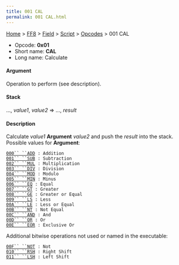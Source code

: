 ```yaml
---
title: 001 CAL
permalink: 001 CAL.html
---
```


[Home](../../../../Main%20Page.md) > [FF8](../../../../FF8.md) > [Field](../../../Field.md) > [Script](../../Script.md) > [Opcodes](../Opcodes.md) > 001 CAL

-   Opcode: **0x01**
-   Short name: **CAL**
-   Long name: Calculate

#### Argument

Operation to perform (see description).

#### Stack

..., *value1*, *value2* =&gt; ..., *result*

#### Description

Calculate *value1* **Argument** *value2* and push the *result* into the
stack. Possible values for **Argument**:

[`000`` ``ADD`][]` : Addition`  
[`001`` ``SUB`][]` : Subtraction`  
[`002`` ``MUL`][]` : Multiplication`  
[`003`` ``DIV`][]` : Division`  
[`004`` ``MOD`][]` : Modulo`  
[`005`` ``MIN`][]` : Minus`  
[`006`` ``EQ`][]` : Equal`  
[`007`` ``GT`][]` : Greater`  
[`008`` ``GE`][]` : Greater or Equal`  
[`009`` ``LS`][]` : Less`  
[`00A`` ``LE`][]` : Less or Equal`  
[`00B`` ``NT`][]` : Not Equal`  
[`00C`` ``AND`][]` : And`  
[`00D`` ``OR`][]` : Or`  
[`00E`` ``EOR`][]` : Exclusive Or`

Additional bitwise operations not used or named in the executable:

[`00F`` ``NOT`][]` : Not`  
[`010`` ``RSH`][]` : Right Shift`  
[`011`` ``LSH`][]` : Left Shift`

  [`000`` ``ADD`]: 001%20CAL/000%20ADD.md "wikilink"
  [`001`` ``SUB`]: 001%20CAL/001%20SUB.md "wikilink"
  [`002`` ``MUL`]: 001%20CAL/002%20MUL.md "wikilink"
  [`003`` ``DIV`]: 001%20CAL/003%20DIV.md "wikilink"
  [`004`` ``MOD`]: 001%20CAL/004%20MOD.md "wikilink"
  [`005`` ``MIN`]: 001%20CAL/005%20MIN.md "wikilink"
  [`006`` ``EQ`]: 001%20CAL/006%20EQ.md "wikilink"
  [`007`` ``GT`]: 001%20CAL/007%20GT.md "wikilink"
  [`008`` ``GE`]: 001%20CAL/008%20GE.md "wikilink"
  [`009`` ``LS`]: 001%20CAL/009%20LS.md "wikilink"
  [`00A`` ``LE`]: 001%20CAL/00A%20LE.md "wikilink"
  [`00B`` ``NT`]: 001%20CAL/00B%20NT.md "wikilink"
  [`00C`` ``AND`]: 001%20CAL/00C%20AND.md "wikilink"
  [`00D`` ``OR`]: 001%20CAL/00D%20OR.md "wikilink"
  [`00E`` ``EOR`]: 001%20CAL/00E%20EOR.md "wikilink"
  [`00F`` ``NOT`]: 001%20CAL/00F%20NOT.md "wikilink"
  [`010`` ``RSH`]: 001%20CAL/010%20RSH.md "wikilink"
  [`011`` ``LSH`]: 001%20CAL/011%20LSH.md "wikilink"

